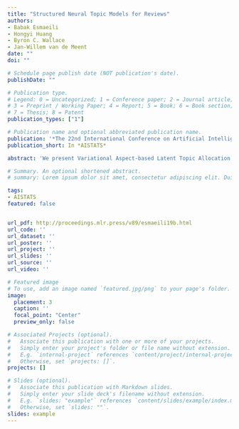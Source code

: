 ```yaml
---
title: "Structured Neural Topic Models for Reviews"
authors:
- Babak Esmaeili
- Hongyi Huang
- Byron C. Wallace
- Jan-Willem van de Meent
date: ""
doi: ""

# Schedule page publish date (NOT publication's date).
publishDate: ""

# Publication type.
# Legend: 0 = Uncategorized; 1 = Conference paper; 2 = Journal article;
# 3 = Preprint / Working Paper; 4 = Report; 5 = Book; 6 = Book section;
# 7 = Thesis; 8 = Patent
publication_types: ["1"]

# Publication name and optional abbreviated publication name.
publication: '*The 22nd International Conference on Artificial Intelligence and Statistics*'
publication_short: In *AISTATS*

abstract: 'We present Variational Aspect-based Latent Topic Allocation (VALTA), a family of autoencoding topic models that learn aspect-based representations of reviews. VALTA defines a user-item encoder that maps bag-of-words vectors for combined reviews associated with each paired user and item onto structured embeddings, which in turn define per-aspect topic weights. We model individual reviews in a structured manner by infer- ring an aspect assignment for each sentence in a given review, where the per-aspect topic weights obtained by the user-item encoder serve to define a mixture over topics, conditioned on the aspect. The result is an autoencoding neural topic model for reviews, which can be trained in a fully unsupervised manner to learn topics that are structured into aspects.'

# Summary. An optional shortened abstract.
# summary: Lorem ipsum dolor sit amet, consectetur adipiscing elit. Duis posuere tellus ac convallis placerat. Proin tincidunt magna sed ex sollicitudin condimentum.

tags:
- AISTATS
featured: false


url_pdf: http://proceedings.mlr.press/v89/esmaeili19b.html
url_code: ''
url_dataset: ''
url_poster: ''
url_project: ''
url_slides: ''
url_source: ''
url_video: ''

# Featured image
# To use, add an image named `featured.jpg/png` to your page's folder. 
image:
  placement: 3
  caption: ''
  focal_point: "Center"
  preview_only: false

# Associated Projects (optional).
#   Associate this publication with one or more of your projects.
#   Simply enter your project's folder or file name without extension.
#   E.g. `internal-project` references `content/project/internal-project/index.md`.
#   Otherwise, set `projects: []`.
projects: []

# Slides (optional).
#   Associate this publication with Markdown slides.
#   Simply enter your slide deck's filename without extension.
#   E.g. `slides: "example"` references `content/slides/example/index.md`.
#   Otherwise, set `slides: ""`.
slides: example
---
```


